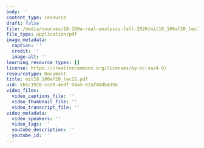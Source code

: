 ```yaml
---
body: ''
content_type: resource
draft: false
file: /media/courses/18-100a-real-analysis-fall-2020/mit18_100af20_lec222.pdf
file_type: application/pdf
image_metadata:
  caption: ''
  credit: ''
  image-alt: ''
learning_resource_types: []
license: https://creativecommons.org/licenses/by-nc-sa/4.0/
resourcetype: Document
title: mit18_100af20_lec22.pdf
uid: 5b5c1928-ccd0-4edf-94a5-62af40db4356
video_files:
  video_captions_file: ''
  video_thumbnail_file: ''
  video_transcript_file: ''
video_metadata:
  video_speakers: ''
  video_tags: ''
  youtube_description: ''
  youtube_id: ''
---
```

